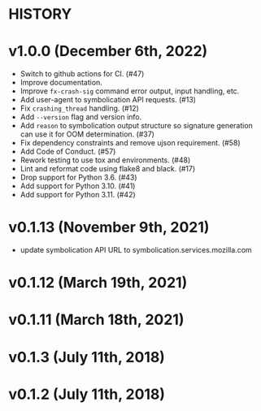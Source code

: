 # HISTORY

# v1.0.0 (December 6th, 2022)

* Switch to github actions for CI. (#47)
* Improve documentation.
* Improve `fx-crash-sig` command error output, input handling, etc.
* Add user-agent to symbolication API requests. (#13)
* Fix `crashing_thread` handling. (#12)
* Add `--version` flag and version info.
* Add `reason` to symbolication output structure so signature generation can
  use it for OOM determination. (#37)
* Fix dependency constraints and remove ujson requirement. (#58) 
* Add Code of Conduct. (#57)
* Rework testing to use tox and environments. (#48)
* Lint and reformat code using flake8 and black. (#17)
* Drop support for Python 3.6. (#43)
* Add support for Python 3.10. (#41)
* Add support for Python 3.11. (#42)


# v0.1.13 (November 9th, 2021)

* update symbolication API URL to symbolication.services.mozilla.com


# v0.1.12 (March 19th, 2021)

# v0.1.11 (March 18th, 2021)

# v0.1.3 (July 11th, 2018)

# v0.1.2 (July 11th, 2018)
